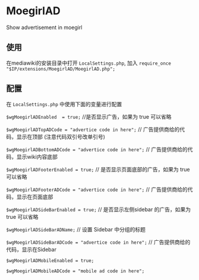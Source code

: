 MoegirlAD
=========

Show advertisement in moegirl


使用
---------
在mediawiki的安装目录中打开 `LocalSettings.php`, 加入 `require_once "$IP/extensions/MoegirlAD/MoegirlAD.php";`


配置
---------
在 `LocalSettings.php` 中使用下面的变量进行配置

`$wgMoegirlADEnabled  = true;`  //是否显示广告，如果为 true 可以省略

`$wgMoegirlADTopADCode = "advertice code in here";`   // 广告提供商给的代码，显示在顶部 (注意代码双引号改单引号)

`$wgMoegirlADBottomADCode = "advertice code in here";`   // 广告提供商给的代码，显示wiki内容底部

`$wgMoegirlADFooterEnabled = true;`  // 是否显示页面底部的广告，如果为 true 可以省略

`$wgMoegirlADFooterADCode = "advertice code in here";`   // 广告提供商给的代码，显示在页面底部

`$wgMoegirlADSideBarEnabled = true;`    // 是否显示左侧sidebar 的广告，如果为 true 可以省略

`$wgMoegirlADSideBarADName;`   // 设置 Sidebar 中分组的标题

`$wgMoegirlADSideBarADCode = "advertice code in here";`   // 广告提供商给的代码，显示在Sidebar

`$wgMoegirlADMobileEnabled = true;`

`$wgMoegirlADMobileADCode = "mobile ad code in here";`



